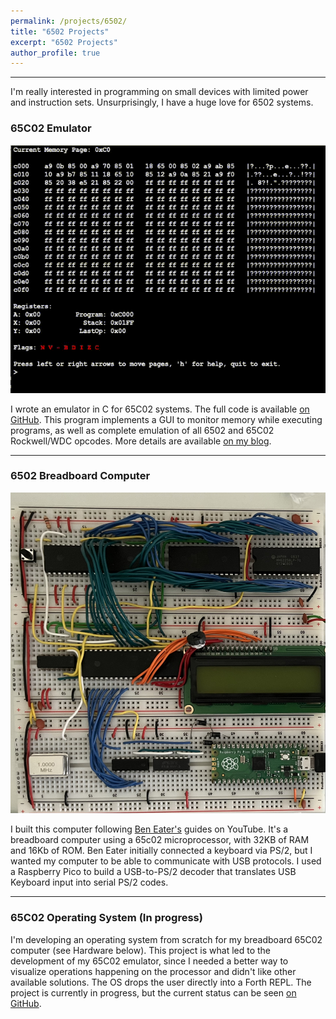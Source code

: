 ```yaml
---
permalink: /projects/6502/
title: "6502 Projects"
excerpt: "6502 Projects"
author_profile: true
---
```

------

I'm really interested in programming on small devices with limited power and instruction sets. Unsurprisingly, I have a huge love for 6502 systems.

### 65C02 Emulator

![](/images/blog_images/emuExample.gif)

I wrote an emulator in C for 65C02 systems. The full code is available [on GitHub](https://github.com/ahl27/65C02Emulator). This program implements a GUI to monitor memory while executing programs, as well as complete emulation of all 6502 and 65C02 Rockwell/WDC opcodes. More details are available [on my blog](https://www.ahl27.com/tags/#emulator).

-----

### 6502 Breadboard Computer

![](../images/60B6FD7D-EF9F-4719-ABA5-AD8DA6B2D087.jpeg)

I built this computer following [Ben Eater's](https://eater.net/) guides on YouTube. It's a breadboard computer using a 65c02 microprocessor, with 32KB of RAM and 16Kb of ROM. Ben Eater initially connected a keyboard via PS/2, but I wanted my computer to be able to communicate with USB protocols. I used a Raspberry Pico to build a USB-to-PS/2 decoder that translates USB Keyboard input into serial PS/2 codes.

-----

### 65C02 Operating System (In progress)

I'm developing an operating system from scratch for my breadboard 65C02 computer (see Hardware below). This project is what led to the development of my 65C02 emulator, since I needed a better way to visualize operations happening on the processor and didn't like other available solutions. The OS drops the user directly into a Forth REPL. The project is currently in progress, but the current status can be seen [on GitHub](https://github.com/ahl27/FORTH).